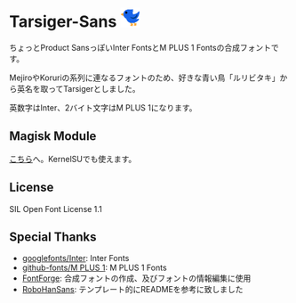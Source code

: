 # Tarsiger-Sans <img src="https://github.com/monefiera/Tarsiger-Sans/blob/main/Luribidaki.png" width="35px">

ちょっとProduct SansっぽいInter FontsとM PLUS 1 Fontsの合成フォントです。

MejiroやKoruriの系列に連なるフォントのため、好きな青い鳥「ルリビタキ」から英名を取ってTarsigerとしました。

英数字はInter、2バイト文字はM PLUS 1になります。

## Magisk Module
[こちら](https://github.com/monefiera/Tarsiger-Sans-Prime)へ。KernelSUでも使えます。

## License
SIL Open Font License 1.1

## Special Thanks
- [googlefonts/Inter](https://github.com/specimen/Inter): Inter Fonts
- [github-fonts/M PLUS 1](https://github.com/coz-m/MPLUS_FONTS): M PLUS 1 Fonts
- [FontForge](https://fontforge.org/): 合成フォントの作成、及びフォントの情報編集に使用
- [RoboHanSans](https://github.com/reindex-ot/RoboHanSans/): テンプレート的にREADMEを参考に致しました
